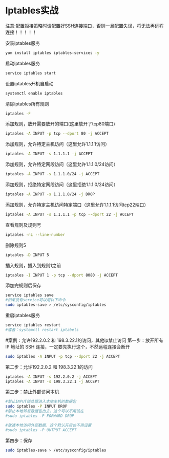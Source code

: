 # Iptables实战


注意:配置拒接策略时请配置好SSH连接端口，否则一旦配置失误，将无法再远程连接！！！！！

安装iptables服务

```bash
yum install iptables iptables-services -y
```

启动iptables服务
```bash
service iptables start
```

设置iptables开机自启动
```bash
systemctl enable iptables
```

清除iptables所有规则
```bash
iptables -F
```

添加规则，放开需要放开的端口(这里放开了tcp80端口)
```bash
iptables -A INPUT -p tcp --dport 80 -j ACCEPT
```

添加规则，允许特定主机访问（这里允许1.1.1.1访问）
```bash
iptables -A INPUT -s 1.1.1.1 -j ACCEPT
```

添加规则，允许特定网段访问（这里允许1.1.1.0/24访问）
```bash
iptables -A INPUT -s 1.1.1.0/24 -j ACCEPT
```

添加规则，拒绝特定网段访问（这里拒绝1.1.1.0/24访问）
```bash
iptables -A INPUT -s 1.1.1.0/24 -j DROP
```

添加规则，允许特定主机访问特定端口（这里允许1.1.1.1访问tcp22端口）
```bash
iptables -A INPUT -s 1.1.1.1 -p tcp --dport 22 -j ACCEPT
```

查看规则及规则号
```bash
iptables -nL --line-number
```

删除规则5
```bash
iptables -D INPUT 5
```

插入规则，插入到规则1之前
```bash
iptables -I INPUT 1 -p tcp --dport 8080 -j ACCEPT
```

添加完规则后保存
```bash
service iptables save
#如果没有service可以用以下命令
sudo iptables-save > /etc/sysconfig/iptables
```

重启iptables服务
```bash
service iptables restart
#或者：systemctl restart iptabels
```

#案例：允许192.2.0.2 和 198.3.22.1的访问，其他ip禁止访问
第一步：放开所有 IP 地址的 SSH 连接，一定要先执行这个，不然远程连接会断开
```bash
sudo iptables -A INPUT -p tcp --dport 22 -j ACCEPT 
```
第二步：允许192.2.0.2 和 198.3.22.1的访问
```bash
iptables -A INPUT -s 192.2.0.2 -j ACCEPT
iptables -A INPUT -s 198.3.22.1 -j ACCEPT
```
第三步：禁止外部访问本机
```bash
#禁止INPUT链处理进入本地主机的数据包
sudo iptables -P INPUT DROP  
#禁止本地转发数据包出去，这个可以不用设在
#sudo iptables -P FORWARD DROP  

#放通本地访问外部数据，这个默认开启也不用设置
#sudo iptables -P OUTPUT ACCEPT
```
第四步：保存
```bash
sudo iptables-save > /etc/sysconfig/iptables
```
